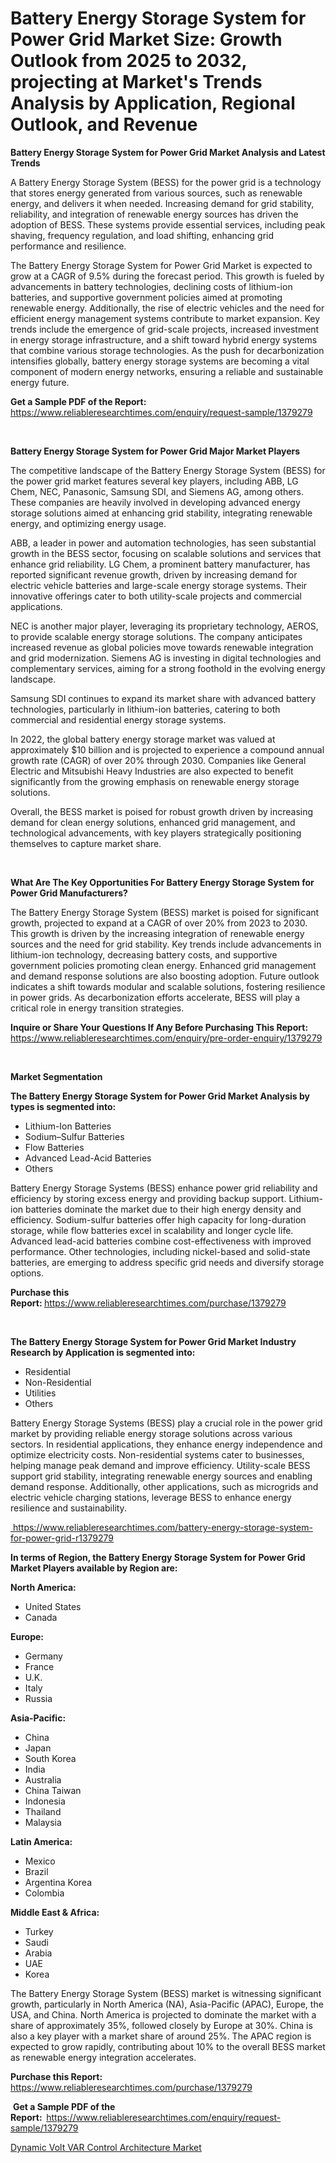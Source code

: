 <p><h1>Battery Energy Storage System for Power Grid Market Size: Growth Outlook from 2025 to 2032, projecting at Market's Trends Analysis by Application, Regional Outlook, and Revenue</h1></p><p><strong>Battery Energy Storage System for Power Grid Market Analysis and Latest Trends</strong></p>
<p><p>A Battery Energy Storage System (BESS) for the power grid is a technology that stores energy generated from various sources, such as renewable energy, and delivers it when needed. Increasing demand for grid stability, reliability, and integration of renewable energy sources has driven the adoption of BESS. These systems provide essential services, including peak shaving, frequency regulation, and load shifting, enhancing grid performance and resilience.</p><p>The Battery Energy Storage System for Power Grid Market is expected to grow at a CAGR of 9.5% during the forecast period. This growth is fueled by advancements in battery technologies, declining costs of lithium-ion batteries, and supportive government policies aimed at promoting renewable energy. Additionally, the rise of electric vehicles and the need for efficient energy management systems contribute to market expansion. Key trends include the emergence of grid-scale projects, increased investment in energy storage infrastructure, and a shift toward hybrid energy systems that combine various storage technologies. As the push for decarbonization intensifies globally, battery energy storage systems are becoming a vital component of modern energy networks, ensuring a reliable and sustainable energy future.</p></p>
<p><strong>Get a Sample PDF of the Report:&nbsp;</strong> <a href="https://www.reliableresearchtimes.com/enquiry/request-sample/1379279?utm_campaign=2277&utm_medium=2&utm_source=Github&utm_content=ia&utm_term=14022025&utm_id=battery-energy-storage-system-for-power-grid">https://www.reliableresearchtimes.com/enquiry/request-sample/1379279</a></p>
<p>&nbsp;</p>
<p><strong>Battery Energy Storage System for Power Grid Major Market Players</strong></p>
<p><p>The competitive landscape of the Battery Energy Storage System (BESS) for the power grid market features several key players, including ABB, LG Chem, NEC, Panasonic, Samsung SDI, and Siemens AG, among others. These companies are heavily involved in developing advanced energy storage solutions aimed at enhancing grid stability, integrating renewable energy, and optimizing energy usage.</p><p>ABB, a leader in power and automation technologies, has seen substantial growth in the BESS sector, focusing on scalable solutions and services that enhance grid reliability. LG Chem, a prominent battery manufacturer, has reported significant revenue growth, driven by increasing demand for electric vehicle batteries and large-scale energy storage systems. Their innovative offerings cater to both utility-scale projects and commercial applications.</p><p>NEC is another major player, leveraging its proprietary technology, AEROS, to provide scalable energy storage solutions. The company anticipates increased revenue as global policies move towards renewable integration and grid modernization. Siemens AG is investing in digital technologies and complementary services, aiming for a strong foothold in the evolving energy landscape.</p><p>Samsung SDI continues to expand its market share with advanced battery technologies, particularly in lithium-ion batteries, catering to both commercial and residential energy storage systems. </p><p>In 2022, the global battery energy storage market was valued at approximately $10 billion and is projected to experience a compound annual growth rate (CAGR) of over 20% through 2030. Companies like General Electric and Mitsubishi Heavy Industries are also expected to benefit significantly from the growing emphasis on renewable energy storage solutions.</p><p>Overall, the BESS market is poised for robust growth driven by increasing demand for clean energy solutions, enhanced grid management, and technological advancements, with key players strategically positioning themselves to capture market share.</p></p>
<p>&nbsp;</p>
<p><strong>What Are The Key Opportunities For Battery Energy Storage System for Power Grid Manufacturers?</strong></p>
<p><p>The Battery Energy Storage System (BESS) market is poised for significant growth, projected to expand at a CAGR of over 20% from 2023 to 2030. This growth is driven by the increasing integration of renewable energy sources and the need for grid stability. Key trends include advancements in lithium-ion technology, decreasing battery costs, and supportive government policies promoting clean energy. Enhanced grid management and demand response solutions are also boosting adoption. Future outlook indicates a shift towards modular and scalable solutions, fostering resilience in power grids. As decarbonization efforts accelerate, BESS will play a critical role in energy transition strategies.</p></p>
<p><strong>Inquire or Share Your Questions If Any Before Purchasing This Report:</strong> <a href="https://www.reliableresearchtimes.com/enquiry/pre-order-enquiry/1379279?utm_campaign=2277&utm_medium=2&utm_source=Github&utm_content=ia&utm_term=14022025&utm_id=battery-energy-storage-system-for-power-grid">https://www.reliableresearchtimes.com/enquiry/pre-order-enquiry/1379279</a></p>
<p>&nbsp;</p>
<p><strong>Market Segmentation</strong></p>
<p><strong>The Battery Energy Storage System for Power Grid Market Analysis by types is segmented into:</strong></p>
<p><ul><li>Lithium-Ion Batteries</li><li>Sodium–Sulfur Batteries</li><li>Flow Batteries</li><li>Advanced Lead-Acid Batteries</li><li>Others</li></ul></p>
<p><p>Battery Energy Storage Systems (BESS) enhance power grid reliability and efficiency by storing excess energy and providing backup support. Lithium-ion batteries dominate the market due to their high energy density and efficiency. Sodium-sulfur batteries offer high capacity for long-duration storage, while flow batteries excel in scalability and longer cycle life. Advanced lead-acid batteries combine cost-effectiveness with improved performance. Other technologies, including nickel-based and solid-state batteries, are emerging to address specific grid needs and diversify storage options.</p></p>
<p><strong>Purchase this Report:&nbsp;</strong><a href="https://www.reliableresearchtimes.com/purchase/1379279?utm_campaign=2277&utm_medium=2&utm_source=Github&utm_content=ia&utm_term=14022025&utm_id=battery-energy-storage-system-for-power-grid">https://www.reliableresearchtimes.com/purchase/1379279</a></p>
<p>&nbsp;</p>
<p><strong>The Battery Energy Storage System for Power Grid Market Industry Research by Application is segmented into:</strong></p>
<p><ul><li>Residential</li><li>Non-Residential</li><li>Utilities</li><li>Others</li></ul></p>
<p><p>Battery Energy Storage Systems (BESS) play a crucial role in the power grid market by providing reliable energy storage solutions across various sectors. In residential applications, they enhance energy independence and optimize electricity costs. Non-residential systems cater to businesses, helping manage peak demand and improve efficiency. Utility-scale BESS support grid stability, integrating renewable energy sources and enabling demand response. Additionally, other applications, such as microgrids and electric vehicle charging stations, leverage BESS to enhance energy resilience and sustainability.</p></p>
<p><a href="https://www.reliableresearchtimes.com/battery-energy-storage-system-for-power-grid-r1379279?utm_campaign=2277&utm_medium=2&utm_source=Github&utm_content=ia&utm_term=14022025&utm_id=battery-energy-storage-system-for-power-grid">&nbsp;https://www.reliableresearchtimes.com/battery-energy-storage-system-for-power-grid-r1379279</a></p>
<p><strong>In terms of Region, the Battery Energy Storage System for Power Grid Market Players available by Region are:</strong></p>
<p>
    <p> <strong> North America: </strong>
        <ul>
            <li>United States</li>
            <li>Canada</li>
        </ul>
        </p> 
    <p> <strong> Europe: </strong>
        <ul>
            <li>Germany</li>
            <li>France</li>
            <li>U.K.</li>
            <li>Italy</li>
            <li>Russia</li>
        </ul>
        </p> 
    <p> <strong> Asia-Pacific: </strong>
        <ul>
            <li>China</li>
            <li>Japan</li>
            <li>South Korea</li>
            <li>India</li>
            <li>Australia</li>
            <li>China Taiwan</li>
            <li>Indonesia</li>
            <li>Thailand</li>
            <li>Malaysia</li>
        </ul>
        </p> 
    <p> <strong> Latin America: </strong>
        <ul>
            <li>Mexico</li>
            <li>Brazil</li>
            <li>Argentina Korea</li>
            <li>Colombia</li>
        </ul>
        </p> 
    <p> <strong> Middle East & Africa: </strong>
        <ul>
            <li>Turkey</li>
            <li>Saudi</li>
            <li>Arabia</li>
            <li>UAE</li>
            <li>Korea</li>
        </ul>
    </p>
    </p>
<p><p>The Battery Energy Storage System (BESS) market is witnessing significant growth, particularly in North America (NA), Asia-Pacific (APAC), Europe, the USA, and China. North America is projected to dominate the market with a share of approximately 35%, followed closely by Europe at 30%. China is also a key player with a market share of around 25%. The APAC region is expected to grow rapidly, contributing about 10% to the overall BESS market as renewable energy integration accelerates.</p></p>
<p><strong>Purchase this Report: </strong><a href="https://www.reliableresearchtimes.com/purchase/1379279?utm_campaign=2277&utm_medium=2&utm_source=Github&utm_content=ia&utm_term=14022025&utm_id=battery-energy-storage-system-for-power-grid">https://www.reliableresearchtimes.com/purchase/1379279</a></p>
<p>&nbsp;<strong>Get a Sample PDF of the Report:&nbsp;&nbsp;</strong><a href="https://www.reliableresearchtimes.com/enquiry/request-sample/1379279?utm_campaign=2277&utm_medium=2&utm_source=Github&utm_content=ia&utm_term=14022025&utm_id=battery-energy-storage-system-for-power-grid">https://www.reliableresearchtimes.com/enquiry/request-sample/1379279</a></p>
<p><strong></strong></p>
<p><p><a href="https://github.com/stephaniwo144/Market-Research-Report-List-1/blob/main/dynamic-volt-var-control-architecture-market.md?utm_campaign=2277&utm_medium=2&utm_source=Github&utm_content=ia&utm_term=14022025&utm_id=battery-energy-storage-system-for-power-grid">Dynamic Volt VAR Control Architecture Market</a></p></p>